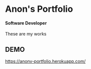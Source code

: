 # Anon's Portfolio

#### Software Developer

These are my works

## DEMO
https://anonv-portfolio.herokuapp.com/
